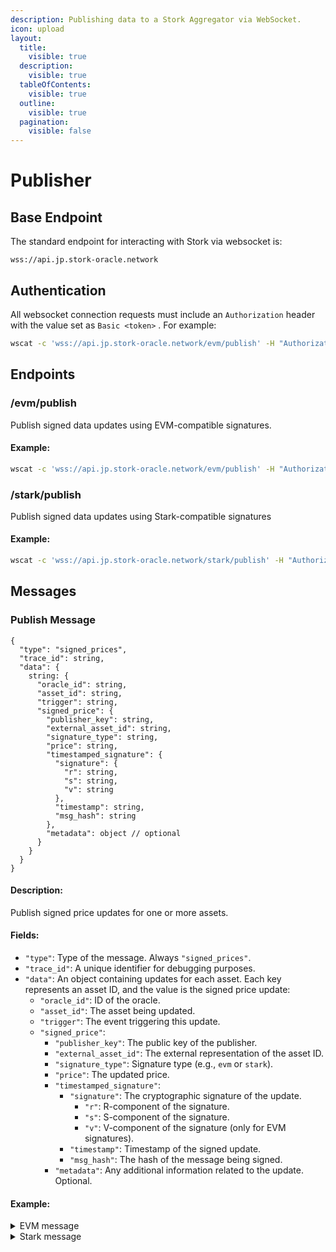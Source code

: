 ```yaml
---
description: Publishing data to a Stork Aggregator via WebSocket.
icon: upload
layout:
  title:
    visible: true
  description:
    visible: true
  tableOfContents:
    visible: true
  outline:
    visible: true
  pagination:
    visible: false
---
```


# Publisher

## Base Endpoint

The standard endpoint for interacting with Stork via websocket is:

```url
wss://api.jp.stork-oracle.network
```

## Authentication

All websocket connection requests must include an `Authorization` header with the value set as `Basic <token>` . For example:

```bash
wscat -c 'wss://api.jp.stork-oracle.network/evm/publish' -H "Authorization: Basic fakeToken123"
```

## Endpoints

### /evm/publish

Publish signed data updates using EVM-compatible signatures.

#### Example:

```bash
wscat -c 'wss://api.jp.stork-oracle.network/evm/publish' -H "Authorization: Basic fakeToken123"
```

### /stark/publish

Publish signed data updates using Stark-compatible signatures

#### Example:

```bash
wscat -c 'wss://api.jp.stork-oracle.network/stark/publish' -H "Authorization: Basic fakeToken123"
```

## Messages

### Publish Message

```
{
  "type": "signed_prices",
  "trace_id": string,
  "data": {
    string: {
      "oracle_id": string,
      "asset_id": string,
      "trigger": string,
      "signed_price": {
        "publisher_key": string,
        "external_asset_id": string,
        "signature_type": string,
        "price": string,
        "timestamped_signature": {
          "signature": {
            "r": string,
            "s": string,
            "v": string
          },
          "timestamp": string,
          "msg_hash": string
        },
        "metadata": object // optional
      }
    }
  }
}
```

#### **Description:**

Publish signed price updates for one or more assets.

#### **Fields:**

* `"type"`: Type of the message. Always `"signed_prices"`.
* `"trace_id"`: A unique identifier for debugging purposes.
* `"data"`: An object containing updates for each asset. Each key represents an asset ID, and the value is the signed price update:
  * `"oracle_id"`: ID of the oracle.
  * `"asset_id"`: The asset being updated.
  * `"trigger"`: The event triggering this update.
  * `"signed_price"`:
    * `"publisher_key"`: The public key of the publisher.
    * `"external_asset_id"`: The external representation of the asset ID.
    * `"signature_type"`: Signature type (e.g., `evm` or `stark`).
    * `"price"`: The updated price.
    * `"timestamped_signature"`:
      * `"signature"`: The cryptographic signature of the update.
        * `"r"`: R-component of the signature.
        * `"s"`: S-component of the signature.
        * `"v"`: V-component of the signature (only for EVM signatures).
      * `"timestamp"`: Timestamp of the signed update.
      * `"msg_hash"`: The hash of the message being signed.
    * `"metadata"`: Any additional information related to the update. Optional.

#### **Example:**

<details>

<summary>EVM message</summary>

```json
{
  "type": "signed_prices",
  "trace_id": "a607510a-dd9e-4f3a-991e-79622da7705a",
  "data": {
    "BTCUSD": {
      "oracle_id": "anorith",
      "asset_id": "BTCUSD",
      "trigger": "delta",
      "signed_price": {
        "publisher_key": "0x99e295e85cb07c16b7bb62a44df532a7f2620237",
        "external_asset_id": "BTCUSD",
        "signature_type": "evm",
        "price": "65162563534000004000000",
        "timestamped_signature": {
          "signature": {
            "r": "0xce902399d68a0a28daace3ee18f91484331b18f420243f3421d34ba9f28f8e8a",
            "s": "0x7396001963580285b4d1d9dc58880ee447b89e118c89736d079dc56f52455353",
            "v": "0x1b"
          },
          "timestamp": 1711048112688000000,
          "msg_hash": "0x94d25a6173f3914ae4a9d728669460de5f2866a525d6718587929e6c669c033b"
        },
        "metadata": {}
      }
    }
  }
}
```

</details>

<details>

<summary>Stark message</summary>

```json
{
  "type": "signed_prices",
  "trace_id": "c8a91317-e9fb-450b-89b2-311f0f7ae6b4",
  "data": {
    "BTCUSD": {
      "oracle_id": "anorith",
      "asset_id": "BTCUSD",
      "trigger": "delta",
      "signed_price": {
        "publisher_key": "0x7884106fe3eb409b15060046ff09c8b12795c1e7b1dd5dce4356c73d460d0d3",
        "external_asset_id": "0x42544355534400000000000000000000616e6f72697468",
        "signature_type": "stark",
        "price": "65223032635000000000000",
        "timestamped_signature": {
          "signature": {
            "r": "0x42d558a94fa02c23cc2d7919db7da0f9e892f023f51b31f20cdf0be171ddbb4",
            "s": "0x79f718337da68f6157f008fc22d7678180c45f0ac158451e35571760b922c30"
          },
          "timestamp": 1711048368688000000,
          "msg_hash": "0x879028c00132d8e5ad03796bf684b918c61a6c625d76164c56fc910600762c"
        },
        "metadata": {}
      }
    }
  }
}
```

</details>

